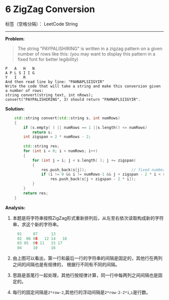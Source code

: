 ﻿# 6 ZigZag Conversion

标签（空格分隔）： LeetCode String

---

**Problem:**
>   The string "PAYPALISHIRING" is written in a zigzag pattern on a given number of rows like this: (you may want to display this pattern in a fixed font for better legibility)
>
    P   A   H   N
    A P L S I I G
    Y   I   R
    And then read line by line: "PAHNAPLSIIGYIR"
    Write the code that will take a string and make this conversion given a number of rows:
    string convert(string text, int nRows);
    convert("PAYPALISHIRING", 3) should return "PAHNAPLSIIGYIR".

**Solution:**
```cpp
	std::string convert(std::string s, int numRows)
	{
		if (s.empty( ) || numRows == 1 ||s.length() <= numRows)
			return s;
		int zigspan = 2 * numRows - 2;
		
		std::string res;
		for (int i = 0; i < numRows; i++)
		{
			for (int j = i; j < s.length( ); j += zigspan)
			{
				res.push_back(s[j]);					// fixed number for each row
				if (i != 0 && i != numRows-1 && j + zigspan - 2 * i < s.length( ))  // not 1st row and last-1 row and in range
					res.push_back(s[j + zigspan - 2 * i]);
			}
		}
		return res;
	}
```
**Analysis:**

 1. 本题是将字符串按照ZigZag形式重新排列后，从左至右依次读取构成新的字符串，求这个新的字符串。

    ```cpp
      01     07      13
      02  06 08   12 14   18
      03 05  09 11   15 17
      04     10      16
    ```

 2. 由上图可以看出，第一行和最后一行的字符串的间隔是固定的，其他行在两列之间的间隔也是有规律的，
    根据行不同有不同的间隔。

 3. 思路是首尾行一起处理，其他行按规律计算，同一行中每两列之间间隔也是固定的。
 4. 每行的固定间隔是`2*row-2`,其他行的浮动间隔是`2*row-2-2*i`,`i`是行数。

